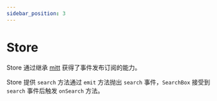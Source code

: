 ```yaml
---
sidebar_position: 3
---
```


# Store

Store 通过继承 [mitt](https://github.com/developit/mitt) 获得了事件发布订阅的能力。

Store 提供 `search` 方法通过 `emit` 方法抛出 `search` 事件，`SearchBox` 接受到 `search` 事件后触发 `onSearch` 方法。

